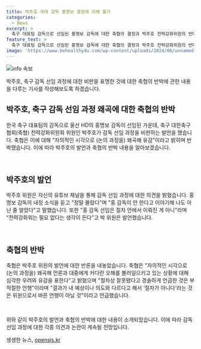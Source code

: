 ```yaml
---
title: 박주호 국대 감독 홍명보 결정에 이해 불가
categories:
  - News
excerpt: >
  축구 대표팀 감독으로 선임된 홍명보 감독에 대한 축협의 결정과 박주호 전력강화위원의 반대 발언이 논란을 빚었다. 박 주위원은 유튜브 채널을 통해 홍 감독의 인선이 갑자기 나온 것에 대해 놀라움을 표명하고, 전력강화위의 활동을 허무하게 여겨 축협을 비판했다. 축협은 박 주위원의 발언을 왜곡된 것으로 지적하며 유감을 표명했지만, 이에 대해 해설위원들은 축협의 결정에 대한 의문을 제기하고 비판했다. 특히, 울산 HD를 이끄는 홍 감독의 대표팀 선임은 팬들과 전문가들로부터도 강한 반발을 일으키고 있다.
feature_text: >
  축구 대표팀 감독으로 선임된 홍명보 감독에 대한 축협의 결정과 박주호 전력강화위원의 반대 발언이 논란을 빚었다. 박 주위원은 유튜브 채널을 통해 홍 감독의 인선이 갑자기 나온 것에 대해 놀라움을 표명하고, 전력강화위의 활동을 허무하게 여겨 축협을 비판했다. 축협은 박 주위원의 발언을 왜곡된 것으로 지적하며 유감을 표명했지만, 이에 대해 해설위원들은 축협의 결정에 대한 의문을 제기하고 비판했다. 특히, 울산 HD를 이끄는 홍 감독의 대표팀 선임은 팬들과 전문가들로부터도 강한 반발을 일으키고 있다.
image: 'https://www.behealthy4u.com/wp-content/uploads/2024/06/unnamed-file.png'
---
```


<p><img src="https://www.behealthy4u.com/wp-content/uploads/2024/06/unnamed-file.png" alt="info 속보" /></p>

<p>박주호, 축구 감독 선임 과정에 대한 비판을 표명한 것에 대한 축협의 반박에 관한 내용을 다루는 기사를 작성해보도록 하겠습니다.</p>

<h2 data-ke-size="size26">박주호, 축구 감독 선임 과정 왜곡에 대한 축협의 반박</h2>

<p>한국 축구 대표팀의 감독으로 울산 HD의 홍명보 감독이 선임된 가운데, 축구 대한축구협회(축협) 전력강화위원회 위원인 박주호가 감독 선임 과정을 비판하는 발언을 했습니다. 축협은 이에 대해 "자의적인 시각으로 (논의 과정을) 왜곡해 유감"이라고 밝히며 반박했습니다. 이에 따라 박주호의 발언과 축협의 반박 내용을 알아보겠습니다.</p>

<p data-ke-size="size16">&nbsp;</p>

<h2 data-ke-size="size24">박주호의 발언</h2>

<p>박주호 위원은 자신의 유튜브 채널을 통해 감독 선임 과정에 대한 의견을 밝혔습니다. 홍명보 감독의 내정 소식을 듣고 "정말 몰랐다"며 "홍 감독이 안 한다고 이야기해 나도 아닌 줄 알았다"고 말했습니다. 또한 "홍 감독 선임은 절차 안에서 이뤄진 게 아니"라며 “전력강화위는 필요 없다는 생각이 든다”고 박 위원은 발언했습니다.</p>

<p data-ke-size="size16">&nbsp;</p>

<h2 data-ke-size="size24">축협의 반박</h2>

<p>축협은 박주호 위원의 발언에 대한 반론을 내놓았습니다. 축협은 "자의적인 시각으로 (논의 과정을) 왜곡해 언론과 대중에게 커다란 오해를 불러일으키고 있는 상황에 대해 심각한 우려와 유감을 표한다"고 밝혔으며 "절차상 잘못됐다고 경솔하게 언급한 것은 부적절한 언행"이라며 "결과가 내 예상이나 의도와 다르다고 해서 ‘절차가 아니다'라는 것은 위원으로서 바른 언행이 아닐 것"이라고 언급했습니다.</p>

<p data-ke-size="size16">&nbsp;</p>

<p>위와 같이 박주호의 발언과 축협의 반박에 대한 내용이 소개되었습니다. 이에 따라 감독 선임 과정에 대한 각종 의견과 논란이 계속될 전망입니다.</p>
생생한 뉴스, <a href="https://opensis.kr" rel="dofollow">opensis.kr</a>


